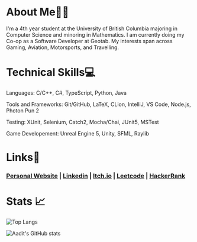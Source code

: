<!-- ## Check out my game creations here: [Itch.io Game Porfolio](https://skyl1ne0.itch.io/) -->

# About Me👨‍💻

I'm a 4th year student at the University of British Columbia majoring in Computer Science and minoring in Mathematics. I am currently doing my Co-op as a Software Developer at Geotab. My interests span across Gaming, Aviation, Motorsports, and Travelling. 

# Technical Skills💻

Languages: C/C++, C#, TypeScript, Python, Java

Tools and Frameworks: Git/GitHub, LaTeX, CLion, IntelliJ, VS Code, Node.js, Photon Pun 2

Testing: XUnit, Selenium, Catch2, Mocha/Chai, JUnit5, MSTest 

Game Developement: Unreal Engine 5, Unity, SFML, Raylib<br>

# Links🔗
### [Personal Website](https://aadit1004.github.io/) | [Linkedin](https://www.linkedin.com/in/aaditrao/) | [Itch.io](https://skyl1ne0.itch.io/) | [Leetcode](https://leetcode.com/u/aaditrao/) | [HackerRank](https://www.hackerrank.com/profile/Skyl1ne)

# Stats 📈
![Top Langs](https://github-readme-stats.vercel.app/api/top-langs/?username=Aadit1004&layout=compact&theme=tokyonight)

![Aadit's GitHub stats](https://github-readme-stats.vercel.app/api?username=Aadit1004&show_icons=true&theme=tokyonight&include_all_commits=true)



<!-- # Relevant University Courses📝

- CPSC 340 (Machine Learning and Data Mining)
- CPSC 313 (Computer Hardware and Operating Systems)
- CPSC 322 (Introduction to Artificial Intelligence)
- CPSC 317 (Introduction to Computer Networking)
- CPSC 320 (Intermediate Algorithm Design and Analysis)
- CPSC 310 (Introduction to Software Engineering)
- Math 302 (Introduction to Probability)
- Math 340 (Introduction to Linear Programming) -->

<!-- # Current Projects🛠️ -->
  <!-- - ### Kings vs Pigs (April 2024 - )
  - 2D platformer game in Unreal Engine 5. Main goal is to learn UE5 blueprinting and focusing on user interaction, collisons and triggers, and core game mechanics.  -->

<!-- # Completed Projects✍️
- ### PAlgoX (May 2024 - August 2024) - [Source Code](https://github.com/Aadit1004/PAlgoX) - *C++*
- ### InsightUBC (January 2024 - April 2024) - [Video Showcase](https://youtu.be/75JvkotGXSQ) - *TypeScript*
<!-- Currently working on a full stack project, along with [Bryan Hui](https://github.com/Sudo-BryanH), which focuses on creating an efficient backend for managing and querying historical data about UBC sections and rooms, followed by developing a user-friendly frontend for interactive queries. Using TypeScript, Node.JS, and Mocha/Chai for testing. -->
<!--
- ### Silent Stalker of Level 0 (July 2023 - August 2023) - [Itch.io Game Page](https://skyl1ne0.itch.io/silent-stalker-of-level-0) - *C#*
- ### Void Rocks (August 2023) - [Itch.io Game Page](https://skyl1ne0.itch.io/void-rocks) - [Source Code](https://github.com/Aadit1004/Void-Rocks) - *C#*
- ### 3D Multiplayer Chess (June 2023 - July 2023) - [Itch.io Game Page](https://skyl1ne0.itch.io/chess-3d) - *C#*
- ### Linear Algebra Static Library (May 2023) - [Source Code](https://github.com/Aadit1004/Linear-Algebra-Static-Library) - *C++*
- ### ATM Bank Application (September 2022 - November 2022) - [Source Code](https://github.com/Aadit1004/ATM-Bank-Application) - *Java*
-->
<!-- # Completed Solo-Development Game Projects🎮 -->
